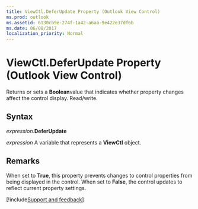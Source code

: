 ```yaml
---
title: ViewCtl.DeferUpdate Property (Outlook View Control)
ms.prod: outlook
ms.assetid: 6130cb9e-274f-1a42-a6aa-9e422e37df6b
ms.date: 06/08/2017
localization_priority: Normal
---
```



# ViewCtl.DeferUpdate Property (Outlook View Control)

Returns or sets a  **Boolean**value that indicates whether property changes affect the control display. Read/write.


## Syntax

_expression_.**DeferUpdate**

_expression_ A variable that represents a  **ViewCtl** object.


## Remarks

When set to  **True**, this property prevents changes to control properties from being displayed in the control. When set to  **False**, the control updates to reflect current property settings.

[!include[Support and feedback](~/includes/feedback-boilerplate.md)]